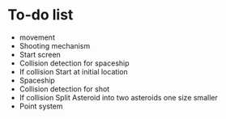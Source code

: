 # To-do list
- movement
- Shooting mechanism
- Start screen
- Collision detection for spaceship
- If collision Start at initial location
- Spaceship
- Collision detection for shot
- If collision Split Asteroid into two asteroids one size smaller
- Point system
